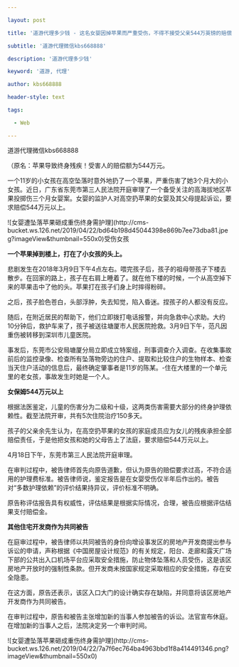 ---
layout: post
title: '道游代理多少钱 - 这名女婴因掉苹果而严重受伤，不得不接受父亲544万英镑的赔偿。'
subtitle: '道游代理微信kbs668888'
description: '道游代理多少钱'
keyword: '道游, 代理'
author: kbs668888
header-style: text
tags:
  - Web
---
道游代理微信kbs668888

（原名：苹果导致终身残疾！受害人的赔偿额为544万元。

一个11岁的小女孩在高空坠落时意外地扔了一个苹果，严重伤害了她3个月大的小女孩。近日，广东省东莞市第三人民法院开庭审理了一个备受关注的高海拔地区苹果投掷伤三个月女婴案。女婴的监护人对高空扔苹果的女婴及其父母提起诉讼，要求赔偿544万元以上。

![女婴遭坠落苹果砸成重伤终身需护理](http://cms-
bucket.ws.126.net/2019/04/22/bd64b198d45044398e869b7ee73dba81.jpeg?imageView&thumbnail=550x0)受伤女孩

 **一个苹果掉到楼上，打在了小女孩的头上。**

悲剧发生在2018年3月9日下午4点左右。喂完孩子后，孩子的祖母带孩子下楼去散步。在回家的路上，孩子在右肩上睡着了。就在他下楼的时候，一个从高空掉下来的苹果击中了他的头。苹果打在孩子们身上时摔得粉碎。

之后，孩子脸色苍白，头部浮肿，失去知觉，陷入昏迷。捏孩子的人都没有反应。

随后，在附近居民的帮助下，他们立即拨打电话报警，并向急救中心求助。大约10分钟后，救护车来了，孩子被送往塘厦市人民医院抢救。3月9日下午，范凡因重伤被转移到深圳市儿童医院。

事发后，东莞市公安局塘厦分局立即成立特案组，刑事调查介入调查。在收集事故前后的监控录像、检查所有坠落物旁边的住户、提取和比较住户的生物样本、检查当天住户活动的信息后，最终确定肇事者是11岁的陈某。-住在大楼里的一个单元里的老女孩，事故发生时她是一个人。

 **女保姆544万元以上**

根据法医鉴定，儿童的伤害分为二级和十级，这两类伤害需要大部分的终身护理依赖性。截至法院开审，共有5次住院治疗150多天。

孩子的父亲余先生认为，在高空扔苹果的女孩的家庭成员应为女儿的残疾承担全部赔偿责任，于是他把女孩和她的父母告上了法庭，要求赔偿544万元以上。

4月18日下午，东莞市第三人民法院开庭审理。

在审判过程中，被告律师首先向原告道歉，但认为原告的赔偿要求过高，不符合适用的护理费标准。被告律师说，鉴定报告是在女婴受伤仅半年后作出的。被告对“多数护理依赖”的评价结果持异议，评价标准不明确。

原告称评估报告具有权威性，评估结果是根据实际情况，合理，被告应根据评估结果支付赔偿金。

 **其他住宅开发商作为共同被告**

在庭审过程中，被告律师以共同被告的身份向增设事发区的房地产开发商提出参与诉讼的申请，声称根据《中国房屋设计规范》的有关规定，阳台、走廊和露天广场下部的公共出入口机场平台应采取安全措施，防止物体坠落和人员受伤，这是该区房地产开放时的强制性条款。但开发商未按国家规定采取相应的安全措施，存在安全隐患。

在这方面，原告还表示，该区入口大门的设计确实存在缺陷，并同意将该区房地产开发商作为共同被告。

在审判过程中，原告和被告主张增加新的当事人参加被告的诉讼。法官宣布休庭。在增加新的当事人之后，法院决定另一个审判时间。

![女婴遭坠落苹果砸成重伤终身需护理](http://cms-
bucket.ws.126.net/2019/04/22/7a7f6ec764ba4963bbd1f8a414491346.png?imageView&thumbnail=550x0)

